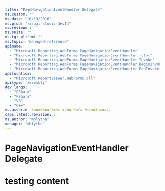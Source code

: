 ```yaml
---
title: "PageNavigationEventHandler Delegate"
ms.custom: ""
ms.date: "10/19/2016"
ms.prod: "visual-studio-dev14"
ms.reviewer: ""
ms.suite: ""
ms.tgt_pltfrm: ""
ms.topic: "managed-reference"
apiname: 
  - "Microsoft.Reporting.WebForms.PageNavigationEventHandler"
  - "Microsoft.Reporting.WebForms.PageNavigationEventHandler..ctor"
  - "Microsoft.Reporting.WebForms.PageNavigationEventHandler.Invoke"
  - "Microsoft.Reporting.WebForms.PageNavigationEventHandler.BeginInvoke"
  - "Microsoft.Reporting.WebForms.PageNavigationEventHandler.EndInvoke"
apilocation: 
  - "Microsoft.ReportViewer.WebForms.dll"
apitype: "Assembly"
dev_langs: 
  - "CSharp"
  - "FSharp"
  - "VB"
  - "C++"
ms.assetid: 30680504-6602-42b8-80fa-70c383a20a24
caps.latest.revision: 2
ms.author: "mblythe"
manager: "mblythe"
---
```

# PageNavigationEventHandler Delegate
# testing content